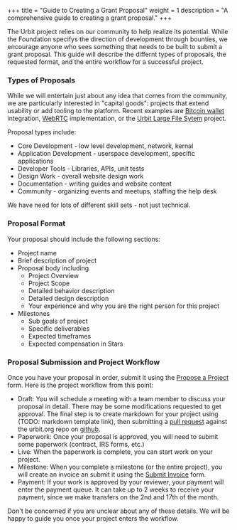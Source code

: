 +++
title = "Guide to Creating a Grant Proposal"
weight = 1
description = "A comprehensive guide to creating a grant proposal."
+++

The Urbit project relies on our community to help realize its potential. While the Foundation specifys the direction of 
development through bounties, we encourage anyone who sees something that needs to be built to submit a grant proposal. This
guide will describe the differnt types of proposals, the requested format, and the entire workflow for a successful project.

### Types of Proposals

While we will entertain just about any idea that comes from the community, we are particularly interested in "capital goods":
projects that extend usability or add tooling to the platform. Recent examples are [Bitcoin wallet](grants/bitcoin-full-node-provider-and-wallet.md)
 integration, [WebRTC](grants/webrtc-gall-agent-and-external-app.md)
implementation, or the [Urbit Large File Sytem](urbit-lfs-filehosting.md) project.   

Proposal types include:

 - Core Development - low level development, network, kernal
 - Application Development - userspace development, specific applications
 - Developer Tools - Libraries, APIs, unit tests
 - Design Work - overall website design work
 - Documentation - writing guides and website content
 - Community - organizing events and meetups, staffing the help desk

We have need for lots of different skill sets - not just technical.


### Proposal Format

Your proposal should include the following sections:

 - Project name 
 - Brief description of project
 - Proposal body including
   - Project Overview
   - Project Scope
   - Detailed behavior description
   - Detailed design description
   - Your experience and why you are the right person for this project
 - Milestones
   - Sub goals of project
   - Specific deliverables
   - Expected timeframes
   - Expected compensation in Stars

### Proposal Submission and Project Workflow

Once you have your proposal in order, submit it using the [Propose a Project](https://airtable.com/shrCi54rEDxgSZr3z) form. Here is
the project workflow from this point:

 - Draft: You will schedule a meeting with a team member to discuss your proposal in detail. There may be some modifications requested
to get approval. The final step is to create markdown for your project using (TODO: markdown template link), then submitting a [pull request](https://github.com/urbit/urbit.org/compare) 
against the urbit.org repo on [github](https://github.com).
 - Paperwork: Once your proposal is approved, you will need to submit some paperwork (contract, IRS forms, etc.)
 - Live: When the paperwork is complete, you can start work on your project.
 - Milestone: When you complete a milestone (or the entire project), you will create an invoice an submit it using the 
[Submit Invoice](https://airtable.com/shrXXCs1uaxtNSBcg) form.
 - Payment: If your work is approved by your reviewer, your payment will enter the payment queue. It can take up to 2 weeks to receive
 your payment, since we make transfers on the 2nd and 17th of the month.

Don't be concerned if you are unclear about any of these details. We will be happy to guide you once your project enters the workflow.
